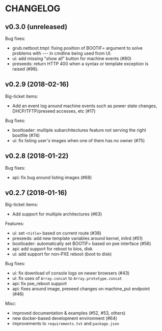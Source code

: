 # CHANGELOG

## v0.3.0 (unreleased)

Bug fixes:

 - grub.netboot.tmpl: fixing position of BOOTIF= argument to solve problems with --- in cmdline being used from UI.
 - ui: add missing "show all" button for machine events (#80)
 - preseeds: return HTTP 400 when a syntax or template exception is raised (#98).

## v0.2.9 (2018-02-16)

Big-ticket items:

 - Add an event log around machine events such as power state changes, DHCP/TFTP/preseed accesses, etc (#17)

Bug fixes:

 - bootloader: multiple subarchitectures feature not serving the right bootfile (#74)
 - ui: fix listing user's images when one of them has no owner (#75)

## v0.2.8 (2018-01-22)

Bug fixes:

 - api: fix bug around listing images (#68)

## v0.2.7 (2018-01-16)

Big-ticket items:

 - Add support for multiple architectures (#63)

Features:

 - ui: set `<title>` based on current route (#38)
 - preseeds: add new template variables around kernel, initrd (#51)
 - bootloader: automatically set BOOTIF= based on pxe interface (#56)
 - api: add support for reboot to bios, disk
 - ui: add support for non-PXE reboot (boot to disk)

Bug fixes:

 - ui: fix download of console logs on newer browsers (#43)
 - ui: fix uses of `Array.concat` to `Array.prototype.concat`
 - api: fix pxe_reboot support
 - api: fixes around image, preseed changes on machine_put endpoint (#46)

Misc:

 - improved documentation & examples (#52, #53, others)
 - new docker-based development environment (#64)
 - improvements to `requirements.txt` and `package.json`
